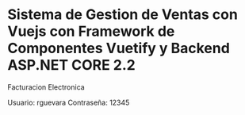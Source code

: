 # Sistema de Gestion de Ventas con Vuejs con Framework de Componentes Vuetify y Backend ASP.NET CORE 2.2

Facturacion Electronica 

Usuario: rguevara
Contraseña: 12345
